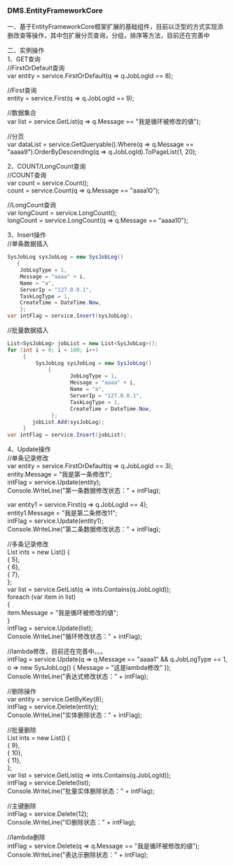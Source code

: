 ### DMS.EntityFrameworkCore  
  
一、基于EntityFrameworkCore框架扩展的基础组件，目前以泛型的方式实现添删改查等操作，其中包扩展分页查询，分组，排序等方法，目前还在完善中  
  
二、实例操作  
1、GET查询  
//FirstOrDefault查询  
var entity = service.FirstOrDefault(q => q.JobLogId == 8);  
  
//First查询  
entity = service.First(q => q.JobLogId == 9);  
  
//数据集合  
var list = service.GetList(q => q.Message == "我是循环被修改的値");  
  
//分页  
var dataList = service.GetQueryable().Where(q => q.Message == "aaaa9").OrderByDescending(q => q.JobLogId).ToPageList(1, 20);  
  
2、COUNT/LongCount查询  
//COUNT查询  
var count = service.Count();  
count = service.Count(q => q.Message == "aaaa10");  
  
//LongCount查询  
var longCount = service.LongCount();  
longCount = service.LongCount(q => q.Message == "aaaa10");  
  
3、Insert操作  
//单条数据插入   
```c#
SysJobLog sysJobLog = new SysJobLog()  
   {  
    JobLogType = 1,  
    Message = "aaaa" + i,  
    Name = "a",  
    ServerIp = "127.0.0.1",  
    TaskLogType = 1,  
    CreateTime = DateTime.Now,  
    };  
var intFlag = service.Insert(sysJobLog);  
```
//批量数据插入  
```C#
List<SysJobLog> jobList = new List<SysJobLog>();  
for (int i = 0; i < 100; i++)  
     {  
         SysJobLog sysJobLog = new SysJobLog()  
             {  
                    JobLogType = 1,  
                    Message = "aaaa" + i,  
                    Name = "a",  
                    ServerIp = "127.0.0.1",  
                    TaskLogType = 1,  
                    CreateTime = DateTime.Now,  
              };  
        jobList.Add(sysJobLog);  
     }  
var intFlag = service.Insert(jobList);  
```
                          
4、Update操作    
//单条记录修改  
var entity = service.FirstOrDefault(q => q.JobLogId == 3);  
entity.Message = "我是第一条修改1";  
intFlag = service.Update(entity);  
Console.WriteLine("第一条数据修改状态：" + intFlag);    
  
  
var entity1 = service.First(q => q.JobLogId == 4);  
entity1.Message = "我是第二条修改11";  
intFlag = service.Update(entity1);  
Console.WriteLine("第二条数据修改状态：" + intFlag);  
  
//多条记录修改  
 List<int> ints = new List<int>() {  
                    { 5},  
                    { 6},  
                    { 7},  
                };  
var list = service.GetList(q => ints.Contains(q.JobLogId));  
foreach (var item in list)  
  {  
       item.Message = "我是循环被修改的値";  
  }  
intFlag = service.Update(list);  
Console.WriteLine("循环修改状态：" + intFlag);  
              
  
//lambda修改，目前还在完善中。。。  
intFlag = service.Update(q => q.Message == "aaaa1" && q.JobLogType == 1, o => new SysJobLog() { Message = "这是lambda修改" });  
Console.WriteLine("表达式修改状态：" + intFlag);  
  
  
//删除操作  
var entity = service.GetByKey<int>(8);  
intFlag = service.Delete(entity);  
Console.WriteLine("实体删除状态：" + intFlag);  
    
//批量删除  
List<int> ints = new List<int>() {  
                    { 9},  
                    { 10},  
                    { 11},  
                };  
var list = service.GetList(q => ints.Contains(q.JobLogId));  
intFlag = service.Delete(list);  
Console.WriteLine("批量实体删除状态：" + intFlag);  
  
//主键删除  
intFlag = service.Delete(12);  
Console.WriteLine("ID删除状态：" + intFlag);  
  
//lambda删除  
intFlag = service.Delete(q => q.Message == "我是循环被修改的値");  
Console.WriteLine("表达示删除状态：" + intFlag);  
              
              
  
                          
                          
